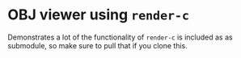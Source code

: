 # OBJ viewer using `render-c`
Demonstrates a lot of the functionality of `render-c` is included as as submodule, so make sure to
pull that if you clone this.
